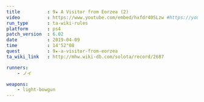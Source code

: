 ```yaml
---
title          : 9★ A Visitor from Eorzea (2)
video          : https://www.youtube.com/embed/hxfdr40SLzw #https://youtu.be/hxfdr40SLzw
run_type       : ta-wiki-rules
platform       : ps4
patch_version  : 6.02
date           : 2019-04-09
time           : 14'52"08
quest          : 9★-a-visitor-from-eorzea
ta_wiki_link   : http://mhw.wiki-db.com/solota/record/2687

runners:
    - ノイ

weapons:
    - light-bowgun
---
```

